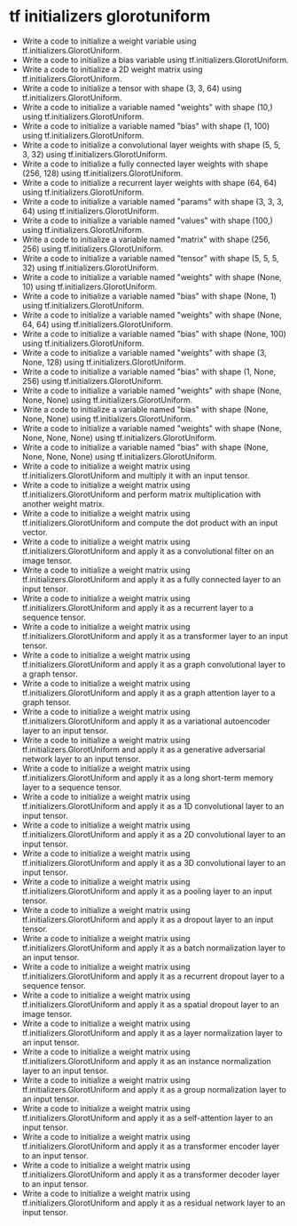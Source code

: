 # tf initializers glorotuniform

- Write a code to initialize a weight variable using tf.initializers.GlorotUniform.
- Write a code to initialize a bias variable using tf.initializers.GlorotUniform.
- Write a code to initialize a 2D weight matrix using tf.initializers.GlorotUniform.
- Write a code to initialize a tensor with shape (3, 3, 64) using tf.initializers.GlorotUniform.
- Write a code to initialize a variable named "weights" with shape (10,) using tf.initializers.GlorotUniform.
- Write a code to initialize a variable named "bias" with shape (1, 100) using tf.initializers.GlorotUniform.
- Write a code to initialize a convolutional layer weights with shape (5, 5, 3, 32) using tf.initializers.GlorotUniform.
- Write a code to initialize a fully connected layer weights with shape (256, 128) using tf.initializers.GlorotUniform.
- Write a code to initialize a recurrent layer weights with shape (64, 64) using tf.initializers.GlorotUniform.
- Write a code to initialize a variable named "params" with shape (3, 3, 3, 64) using tf.initializers.GlorotUniform.
- Write a code to initialize a variable named "values" with shape (100,) using tf.initializers.GlorotUniform.
- Write a code to initialize a variable named "matrix" with shape (256, 256) using tf.initializers.GlorotUniform.
- Write a code to initialize a variable named "tensor" with shape (5, 5, 5, 32) using tf.initializers.GlorotUniform.
- Write a code to initialize a variable named "weights" with shape (None, 10) using tf.initializers.GlorotUniform.
- Write a code to initialize a variable named "bias" with shape (None, 1) using tf.initializers.GlorotUniform.
- Write a code to initialize a variable named "weights" with shape (None, 64, 64) using tf.initializers.GlorotUniform.
- Write a code to initialize a variable named "bias" with shape (None, 100) using tf.initializers.GlorotUniform.
- Write a code to initialize a variable named "weights" with shape (3, None, 128) using tf.initializers.GlorotUniform.
- Write a code to initialize a variable named "bias" with shape (1, None, 256) using tf.initializers.GlorotUniform.
- Write a code to initialize a variable named "weights" with shape (None, None, None) using tf.initializers.GlorotUniform.
- Write a code to initialize a variable named "bias" with shape (None, None, None) using tf.initializers.GlorotUniform.
- Write a code to initialize a variable named "weights" with shape (None, None, None, None) using tf.initializers.GlorotUniform.
- Write a code to initialize a variable named "bias" with shape (None, None, None, None) using tf.initializers.GlorotUniform.
- Write a code to initialize a weight matrix using tf.initializers.GlorotUniform and multiply it with an input tensor.
- Write a code to initialize a weight matrix using tf.initializers.GlorotUniform and perform matrix multiplication with another weight matrix.
- Write a code to initialize a weight matrix using tf.initializers.GlorotUniform and compute the dot product with an input vector.
- Write a code to initialize a weight matrix using tf.initializers.GlorotUniform and apply it as a convolutional filter on an image tensor.
- Write a code to initialize a weight matrix using tf.initializers.GlorotUniform and apply it as a fully connected layer to an input tensor.
- Write a code to initialize a weight matrix using tf.initializers.GlorotUniform and apply it as a recurrent layer to a sequence tensor.
- Write a code to initialize a weight matrix using tf.initializers.GlorotUniform and apply it as a transformer layer to an input tensor.
- Write a code to initialize a weight matrix using tf.initializers.GlorotUniform and apply it as a graph convolutional layer to a graph tensor.
- Write a code to initialize a weight matrix using tf.initializers.GlorotUniform and apply it as a graph attention layer to a graph tensor.
- Write a code to initialize a weight matrix using tf.initializers.GlorotUniform and apply it as a variational autoencoder layer to an input tensor.
- Write a code to initialize a weight matrix using tf.initializers.GlorotUniform and apply it as a generative adversarial network layer to an input tensor.
- Write a code to initialize a weight matrix using tf.initializers.GlorotUniform and apply it as a long short-term memory layer to a sequence tensor.
- Write a code to initialize a weight matrix using tf.initializers.GlorotUniform and apply it as a 1D convolutional layer to an input tensor.
- Write a code to initialize a weight matrix using tf.initializers.GlorotUniform and apply it as a 2D convolutional layer to an input tensor.
- Write a code to initialize a weight matrix using tf.initializers.GlorotUniform and apply it as a 3D convolutional layer to an input tensor.
- Write a code to initialize a weight matrix using tf.initializers.GlorotUniform and apply it as a pooling layer to an input tensor.
- Write a code to initialize a weight matrix using tf.initializers.GlorotUniform and apply it as a dropout layer to an input tensor.
- Write a code to initialize a weight matrix using tf.initializers.GlorotUniform and apply it as a batch normalization layer to an input tensor.
- Write a code to initialize a weight matrix using tf.initializers.GlorotUniform and apply it as a recurrent dropout layer to a sequence tensor.
- Write a code to initialize a weight matrix using tf.initializers.GlorotUniform and apply it as a spatial dropout layer to an image tensor.
- Write a code to initialize a weight matrix using tf.initializers.GlorotUniform and apply it as a layer normalization layer to an input tensor.
- Write a code to initialize a weight matrix using tf.initializers.GlorotUniform and apply it as an instance normalization layer to an input tensor.
- Write a code to initialize a weight matrix using tf.initializers.GlorotUniform and apply it as a group normalization layer to an input tensor.
- Write a code to initialize a weight matrix using tf.initializers.GlorotUniform and apply it as a self-attention layer to an input tensor.
- Write a code to initialize a weight matrix using tf.initializers.GlorotUniform and apply it as a transformer encoder layer to an input tensor.
- Write a code to initialize a weight matrix using tf.initializers.GlorotUniform and apply it as a transformer decoder layer to an input tensor.
- Write a code to initialize a weight matrix using tf.initializers.GlorotUniform and apply it as a residual network layer to an input tensor.